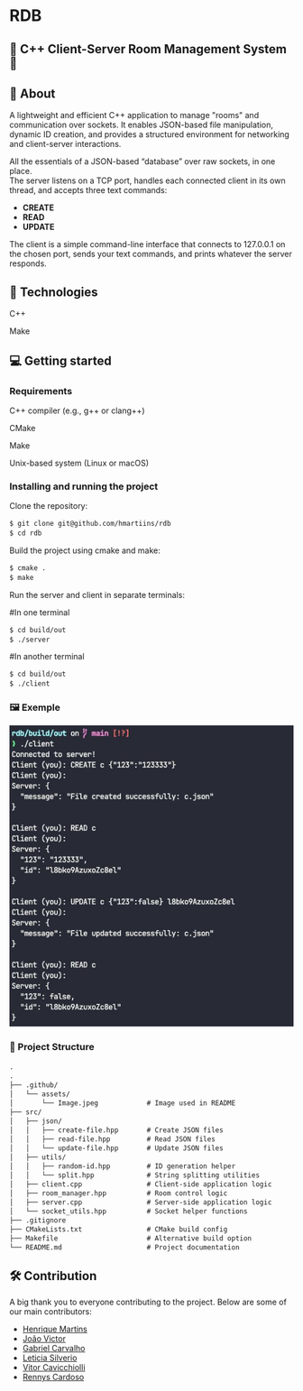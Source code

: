 # RDB

## 📡 C++ Client-Server Room Management System 📡

## 👀 About

A lightweight and efficient C++ application to manage "rooms" and communication over sockets. It enables JSON-based file manipulation, dynamic ID creation, and provides a structured environment for networking and client-server interactions.

All the essentials of a JSON-based “database” over raw sockets, in one place.  
The server listens on a TCP port, handles each connected client in its own thread, and accepts three text commands:  
- **CREATE** 
- **READ** 
- **UPDATE**   

The client is a simple command-line interface that connects to 127.0.0.1 on the chosen port, sends your text commands, and prints whatever the server responds.



## 🚀 Technologies

C++

Make



## 💻 Getting started

### Requirements

C++ compiler (e.g., g++ or clang++)

CMake

Make

Unix-based system (Linux or macOS)

### Installing and running the project

Clone the repository:

```bash
$ git clone git@github.com/hmartiins/rdb
$ cd rdb
```

Build the project using cmake and make:

```bash
$ cmake .
$ make
```

Run the server and client in separate terminals:

#In one terminal

```bash
$ cd build/out
$ ./server
```
#In another terminal

```bash
$ cd build/out
$ ./client
```



### 🖼 Exemple

![Application Screenshot](.github/assets/Image.jpeg)



### 📁 Project Structure

```
.
.
├── .github/
│   └── assets/
│       └── Image.jpeg            # Image used in README
├── src/
│   ├── json/
│   │   ├── create-file.hpp       # Create JSON files
│   │   ├── read-file.hpp         # Read JSON files
│   │   └── update-file.hpp       # Update JSON files
│   ├── utils/
│   │   ├── random-id.hpp         # ID generation helper
│   │   └── split.hpp             # String splitting utilities
│   ├── client.cpp                # Client-side application logic
│   ├── room_manager.hpp          # Room control logic
│   ├── server.cpp                # Server-side application logic
│   └── socket_utils.hpp          # Socket helper functions
├── .gitignore
├── CMakeLists.txt                # CMake build config
├── Makefile                      # Alternative build option
└── README.md                     # Project documentation
```



## 🛠 Contribution

A big thank you to everyone contributing to the project. Below are some of our main contributors:

- [Henrique Martins](https://github.com/hmartiins)
- [João Victor](https://github.com/joaovds)
- [Gabriel Carvalho](https://github.com/GabrielQuinteiro)
- [Leticia Silverio](https://github.com/devLeSilverio)
- [Vitor Cavicchiolli](https://github.com/Vitorcavic)
- [Rennys Cardoso](https://github.com/yrsenn)

